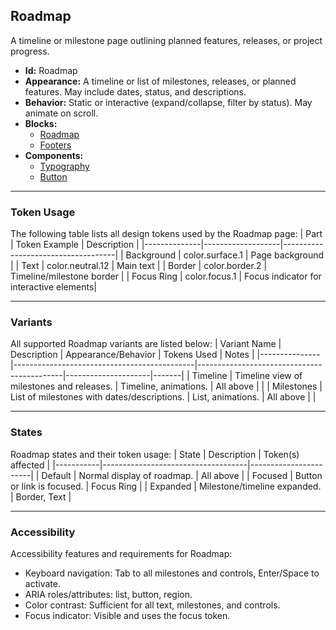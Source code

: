 ## Roadmap
A timeline or milestone page outlining planned features, releases, or project progress.
- **Id:** Roadmap
- **Appearance:** A timeline or list of milestones, releases, or planned features. May include dates, status, and descriptions.
- **Behavior:** Static or interactive (expand/collapse, filter by status). May animate on scroll.
- **Blocks:**
  - [Roadmap](../blocks/Roadmap.md)
  - [Footers](../blocks/Footers.md)
- **Components:**
  - [Typography](../components/Typography.md)
  - [Button](../components/Button.md)

---

### Token Usage
The following table lists all design tokens used by the Roadmap page:
| Part         | Token Example      | Description                        |
|--------------|-------------------|------------------------------------|
| Background   | color.surface.1   | Page background                    |
| Text         | color.neutral.12  | Main text                          |
| Border       | color.border.2    | Timeline/milestone border          |
| Focus Ring   | color.focus.1     | Focus indicator for interactive elements|

---

### Variants
All supported Roadmap variants are listed below:
| Variant Name   | Description                                 | Appearance/Behavior                        | Tokens Used         | Notes |
|---------------|---------------------------------------------|--------------------------------------------|---------------------|-------|
| Timeline      | Timeline view of milestones and releases.    | Timeline, animations.                      | All above           |       |
| Milestones    | List of milestones with dates/descriptions.  | List, animations.                          | All above           |       |

---

### States
Roadmap states and their token usage:
| State     | Description                        | Token(s) affected      |
|-----------|------------------------------------|-----------------------|
| Default   | Normal display of roadmap.         | All above             |
| Focused   | Button or link is focused.         | Focus Ring            |
| Expanded  | Milestone/timeline expanded.       | Border, Text          |

---

### Accessibility
Accessibility features and requirements for Roadmap:
- Keyboard navigation: Tab to all milestones and controls, Enter/Space to activate.
- ARIA roles/attributes: list, button, region.
- Color contrast: Sufficient for all text, milestones, and controls.
- Focus indicator: Visible and uses the focus token.
